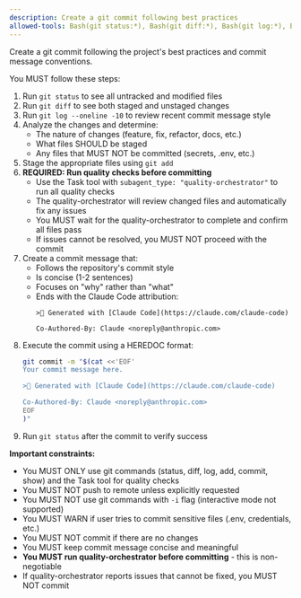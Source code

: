 ```yaml
---
description: Create a git commit following best practices
allowed-tools: Bash(git status:*), Bash(git diff:*), Bash(git log:*), Bash(git add:*), Bash(git commit:*), Bash(git show:*), Task
---
```


Create a git commit following the project's best practices and commit message conventions.

You MUST follow these steps:

1. Run `git status` to see all untracked and modified files
2. Run `git diff` to see both staged and unstaged changes
3. Run `git log --oneline -10` to review recent commit message style
4. Analyze the changes and determine:
   - The nature of changes (feature, fix, refactor, docs, etc.)
   - What files SHOULD be staged
   - Any files that MUST NOT be committed (secrets, .env, etc.)
5. Stage the appropriate files using `git add`
6. **REQUIRED: Run quality checks before committing**
   - Use the Task tool with `subagent_type: "quality-orchestrator"` to run all quality checks
   - The quality-orchestrator will review changed files and automatically fix any issues
   - You MUST wait for the quality-orchestrator to complete and confirm all files pass
   - If issues cannot be resolved, you MUST NOT proceed with the commit
7. Create a commit message that:
   - Follows the repository's commit style
   - Is concise (1-2 sentences)
   - Focuses on "why" rather than "what"
   - Ends with the Claude Code attribution:
     ```
     > Generated with [Claude Code](https://claude.com/claude-code)

     Co-Authored-By: Claude <noreply@anthropic.com>
     ```
8. Execute the commit using a HEREDOC format:
   ```bash
   git commit -m "$(cat <<'EOF'
   Your commit message here.

   > Generated with [Claude Code](https://claude.com/claude-code)

   Co-Authored-By: Claude <noreply@anthropic.com>
   EOF
   )"
   ```
9. Run `git status` after the commit to verify success

**Important constraints:**
- You MUST ONLY use git commands (status, diff, log, add, commit, show) and the Task tool for quality checks
- You MUST NOT push to remote unless explicitly requested
- You MUST NOT use git commands with `-i` flag (interactive mode not supported)
- You MUST WARN if user tries to commit sensitive files (.env, credentials, etc.)
- You MUST NOT commit if there are no changes
- You MUST keep commit message concise and meaningful
- **You MUST run quality-orchestrator before committing** - this is non-negotiable
- If quality-orchestrator reports issues that cannot be fixed, you MUST NOT commit
